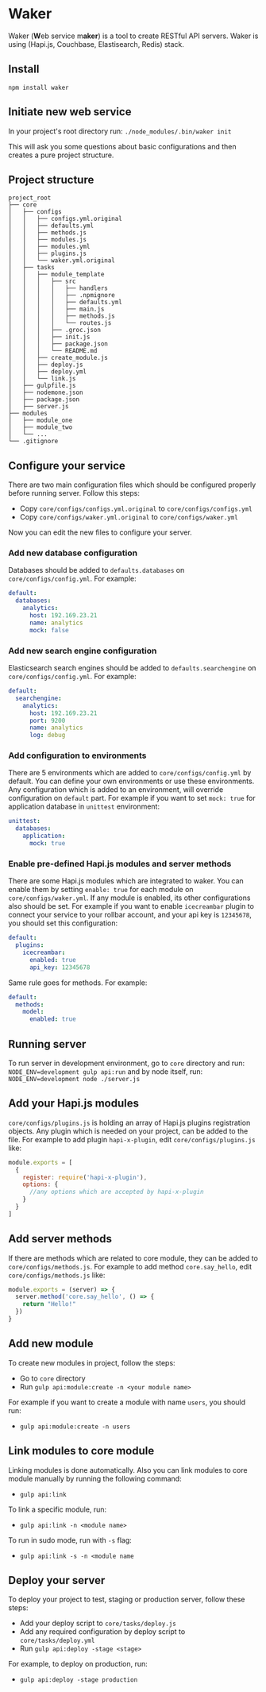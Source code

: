 # Waker
Waker (**W**eb service m**aker**) is a tool to create RESTful API servers. Waker is using (Hapi.js, Couchbase, Elastisearch, Redis) stack. 

## Install
`npm install waker`

## Initiate new web service
In your project's root directory run:
`./node_modules/.bin/waker init`

This will ask you some questions about basic configurations and then creates a pure project structure.

## Project structure
```
project_root
├── core
│   ├── configs
│   │   ├── configs.yml.original
│   │   ├── defaults.yml
│   │   ├── methods.js
│   │   ├── modules.js
│   │   ├── modules.yml
│   │   ├── plugins.js
│   │   └── waker.yml.original
│   ├── tasks
│   │   ├── module_template
│   │   │   ├── src
│   │   │   │   ├── handlers
│   │   │   │   ├── .npmignore
│   │   │   │   ├── defaults.yml
│   │   │   │   ├── main.js
│   │   │   │   ├── methods.js
│   │   │   │   └── routes.js
│   │   │   ├── .groc.json
│   │   │   ├── init.js
│   │   │   ├── package.json
│   │   │   └── README.md
│   │   ├── create_module.js
│   │   ├── deploy.js
│   │   ├── deploy.yml
│   │   └── link.js
│   ├── gulpfile.js
│   ├── nodemone.json
│   ├── package.json
│   ├── server.js
├── modules
│   ├── module_one
│   ├── module_two
│   └── ...
└── .gitignore
```

## Configure your service
There are two main configuration files which should be configured properly before running server. Follow this steps:

- Copy `core/configs/configs.yml.original` to `core/configs/configs.yml`
- Copy `core/configs/waker.yml.original` to `core/configs/waker.yml`

Now you can edit the new files to configure your server.

### Add new database configuration
Databases should be added to `defaults.databases` on `core/configs/config.yml`. For example:
```yaml
default:
  databases:
    analytics:
      host: 192.169.23.21
      name: analytics
      mock: false
```

### Add new search engine configuration
Elasticsearch search engines should be added to `defaults.searchengine` on `core/configs/config.yml`. For example:
```yaml
default:
  searchengine:
    analytics:
      host: 192.169.23.21
      port: 9200
      name: analytics
      log: debug
```

### Add configuration to environments
There are 5 environments which are added to `core/configs/config.yml` by default.
You can define your own environments or use these environments. Any configuration which is added to an environment, will override configuration on `default` part.
For example if you want to set `mock: true` for application database in `unittest` environment:
```yaml
unittest:
  databases:
    application:
      mock: true
```
 
### Enable pre-defined Hapi.js modules and server methods
There are some Hapi.js modules which are integrated to waker. You can enable them by setting `enable: true` for each module on `core/configs/waker.yml`. 
If any module is enabled, its other configurations also should be set. 
For example if you want to enable `icecreambar` plugin to connect your service to your rollbar account, and your api key is `12345678`, you should set this configuration:
```yaml
default:
  plugins:
    icecreambar:
      enabled: true
      api_key: 12345678
```
Same rule goes for methods. For example:
```yaml
default:
  methods:
    model:
      enabled: true
```

## Running server
To run server in development environment, go to `core` directory and run:
`NODE_ENV=development gulp api:run`
and by node itself, run:
`NODE_ENV=development node ./server.js`

## Add your Hapi.js modules
`core/configs/plugins.js` is holding an array of Hapi.js plugins registration objects. 
Any plugin which is needed on your project, can be added to the file.
For example to add plugin `hapi-x-plugin`, edit `core/configs/plugins.js` like:
```javascript
module.exports = [
  {
    register: require('hapi-x-plugin'),
    options: {
      //any options which are accepted by hapi-x-plugin
    }
  }
]
```

## Add server methods
If there are methods which are related to core module, they can be added to `core/configs/methods.js`.
For example to add method `core.say_hello`, edit `core/configs/methods.js` like:
```javascript
module.exports = (server) => {
  server.method('core.say_hello', () => {
    return "Hello!"
  })
}
```

## Add new module
To create new modules in project, follow the steps:
- Go to `core` directory
- Run `gulp api:module:create -n <your module name>`

For example if you want to create a module with name `users`, you should run:
- `gulp api:module:create -n users`

## Link modules to core module
Linking modules is done automatically. Also you can link modules to core module manually by running the following command:
- `gulp api:link`

To link a specific module, run:
- `gulp api:link -n <module name>`

To run in sudo mode, run with `-s` flag:
- `gulp api:link -s -n <module name`

## Deploy your server
To deploy your project to test, staging or production server, follow these steps:
- Add your deploy script to `core/tasks/deploy.js`
- Add any required configuration by deploy script to `core/tasks/deploy.yml`
- Run `gulp api:deploy -stage <stage>`

For example, to deploy on production, run:
- `gulp api:deploy -stage production`
